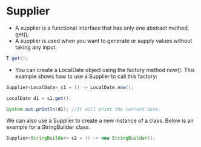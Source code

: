 # Supplier 

 - A supplier is a functional interface that has only one abstract method, get();
 - A supplier is used when you want to generate or supply values without taking any input. 

``````java
T get();
``````
 - You can create a LocalDate object using the factory method now(). This example shows how to use a Supplier to call this factory:
````java
Supplier<LocalDate> s1 = () -> LocalDate.now();

LocalDate d1 = s1.get();

System.out.println(d1); //It will print the current date. 
````
We can also use a Supplier to create a new instance of a class. Below is an example for a StringBuilder class. 

````java
Supplier<StringBuilder> s2 = () -> new StringBuilder();
````






